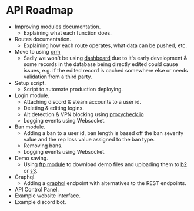 # API Roadmap
- Improving modules documentation.
    - Explaining what each function does.
- Routes documentation.
    - Explaining how each route operates, what data can be pushed, etc.
- Move to using [orm](https://github.com/encode/orm)
    - Sadly we won't be using [dashboard](https://github.com/encode/dashboard) due to it's early development & some records in the database being directly edited could cause issues, e.g. if the edited record is cached somewhere else or needs validation from a third party.
- Setup script.
    - Script to automate production deploying.
- Login module.
    - Attaching discord & steam accounts to a user id.
    - Deleting & editing logins.
    - Alt detection & VPN blocking using [proxycheck.io](https://proxycheck.io/)
    - Logging events using Websocket.
- Ban module.
    - Adding a ban to a user id, ban length is based off the ban severity value and the rep loss value assigned to the ban type.
    - Removing bans.
    - Logging events using Websocket.
- Demo saving.
    - Using [ftp module](https://github.com/aio-libs/aioftp) to download demo files and uploading them to [b2](https://github.com/WardPearce/aiob2) or [s3](https://github.com/aio-libs/aiobotocore).
- Graphql.
    - Adding a [graphql](https://www.starlette.io/graphql/) endpoint with alternatives to the REST endpoints.
- API Control Panel.
- Example website interface.
- Example discord bot.
